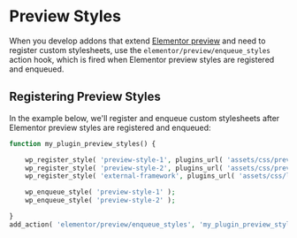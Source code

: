 # Preview Styles

<Badge type="tip" vertical="top" text="Elementor Core" /> <Badge type="warning" vertical="top" text="Intermediate" />

When you develop addons that extend [Elementor preview](./../editor/elementor-preview/) and need to register custom stylesheets, use the `elementor/preview/enqueue_styles` action hook, which is fired when Elementor preview styles are registered and enqueued.

## Registering Preview Styles

In the example below, we'll register and enqueue custom stylesheets after Elementor preview styles are registered and enqueued:

```php {11}
function my_plugin_preview_styles() {

	wp_register_style( 'preview-style-1', plugins_url( 'assets/css/preview-style-1.css', __FILE__ ) );
	wp_register_style( 'preview-style-2', plugins_url( 'assets/css/preview-style-2.css', __FILE__ ), [ 'external-framework' ] );
	wp_register_style( 'external-framework', plugins_url( 'assets/css/libs/external-framework.css', __FILE__ ) );

	wp_enqueue_style( 'preview-style-1' );
	wp_enqueue_style( 'preview-style-2' );

}
add_action( 'elementor/preview/enqueue_styles', 'my_plugin_preview_styles' );
```
